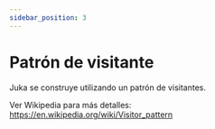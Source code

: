 ```yaml
---
sidebar_position: 3
---
```


# Patrón de visitante

Juka se construye utilizando un patrón de visitantes.

Ver Wikipedia para más detalles: https://en.wikipedia.org/wiki/Visitor_pattern
